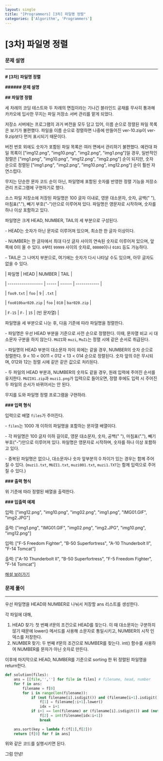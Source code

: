 ```yaml
---
layout: single
title: "[Programmers] [3차] 파일명 정렬"
categories: ['Algorithm', 'Programmers']
---
```


# [3차] 파일명 정렬

### 문제 설명

---

**#** **[****3차****]** **파일명 정렬**



**###### 문제 설명**



**## 파일명 정렬**



세 차례의 코딩 테스트와 두 차례의 면접이라는 기나긴 블라인드 공채를 무사히 통과해 카카오에 입사한 무지는 파일 저장소 서버 관리를 맡게 되었다.



저장소 서버에는 프로그램의 과거 버전을 모두 담고 있어, 이름 순으로 정렬된 파일 목록은 보기가 불편했다. 파일을 이름 순으로 정렬하면 나중에 만들어진 ver-10.zip이 ver-9.zip보다 먼저 표시되기 때문이다.



버전 번호 외에도 숫자가 포함된 파일 목록은 여러 면에서 관리하기 불편했다. 예컨대 파일 목록이 ["img12.png", "img10.png", "img2.png", "img1.png"]일 경우, 일반적인 정렬은 ["img1.png", "img10.png", "img12.png", "img2.png"] 순이 되지만, 숫자 순으로 정렬된 ["img1.png", "img2.png", "img10.png", img12.png"] 순이 훨씬 자연스럽다.



무지는 단순한 문자 코드 순이 아닌, 파일명에 포함된 숫자를 반영한 정렬 기능을 저장소 관리 프로그램에 구현하기로 했다.



소스 파일 저장소에 저장된 파일명은 100 글자 이내로, 영문 대소문자, 숫자, 공백(" "), 마침표("."), 빼기 부호("-")만으로 이루어져 있다. 파일명은 영문자로 시작하며, 숫자를 하나 이상 포함하고 있다.



파일명은 크게 HEAD, NUMBER, TAIL의 세 부분으로 구성된다.



\- HEAD는 숫자가 아닌 문자로 이루어져 있으며, 최소한 한 글자 이상이다.

\- NUMBER는 한 글자에서 최대 다섯 글자 사이의 연속된 숫자로 이루어져 있으며, 앞쪽에 0이 올 수 있다. `0`부터 `99999` 사이의 숫자로, `00000`이나 `0101` 등도 가능하다.

\- TAIL은 그 나머지 부분으로, 여기에는 숫자가 다시 나타날 수도 있으며, 아무 글자도 없을 수 있다.



| 파일명       | HEAD | NUMBER | TAIL     |

| ------------------ | ----- | ------ | ------------ |

| `foo9.txt`     | `foo` | `9`  | `.txt`    |

| `foo010bar020.zip` | `foo` | `010` | `bar020.zip` |

| `F-15`       | `F-` | `15`  | (빈 문자열) |



파일명을 세 부분으로 나눈 후, 다음 기준에 따라 파일명을 정렬한다.



\- 파일명은 우선 HEAD 부분을 기준으로 사전 순으로 정렬한다. 이때, 문자열 비교 시 대소문자 구분을 하지 않는다. `MUZI`와 `muzi`, `MuZi`는 정렬 시에 같은 순서로 취급된다.

\- 파일명의 HEAD 부분이 대소문자 차이 외에는 같을 경우, NUMBER의 숫자 순으로 정렬한다. 9 < 10 < 0011 < 012 < 13 < 014 순으로 정렬된다. 숫자 앞의 0은 무시되며, 012와 12는 정렬 시에 같은 같은 값으로 처리된다.

\- 두 파일의 HEAD 부분과, NUMBER의 숫자도 같을 경우, 원래 입력에 주어진 순서를 유지한다. `MUZI01.zip`과 `muzi1.png`가 입력으로 들어오면, 정렬 후에도 입력 시 주어진 두 파일의 순서가 바뀌어서는 안 된다.



무지를 도와 파일명 정렬 프로그램을 구현하라.



**### 입력 형식**



입력으로 배열 `files`가 주어진다.



\- `files`는 1000 개 이하의 파일명을 포함하는 문자열 배열이다.

\- 각 파일명은 100 글자 이하 길이로, 영문 대소문자, 숫자, 공백(" "), 마침표("."), 빼기 부호("-")만으로 이루어져 있다. 파일명은 영문자로 시작하며, 숫자를 하나 이상 포함하고 있다.

\- 중복된 파일명은 없으나, 대소문자나 숫자 앞부분의 0 차이가 있는 경우는 함께 주어질 수 있다. (`muzi1.txt`, `MUZI1.txt`, `muzi001.txt`, `muzi1.TXT`는 함께 입력으로 주어질 수 있다.)



**### 출력 형식**



위 기준에 따라 정렬된 배열을 출력한다.



**### 입출력 예제**



입력: ["img12.png", "img10.png", "img02.png", "img1.png", "IMG01.GIF", "img2.JPG"]

출력: ["img1.png", "IMG01.GIF", "img02.png", "img2.JPG", "img10.png", "img12.png"]



입력: ["F-5 Freedom Fighter", "B-50 Superfortress", "A-10 Thunderbolt II", "F-14 Tomcat"]

출력: ["A-10 Thunderbolt II", "B-50 Superfortress", "F-5 Freedom Fighter", "F-14 Tomcat"]



[해설 보러가기](http://tech.kakao.com/2017/11/14/kakao-blind-recruitment-round-3/)



### 문제 풀이

---

우선 파일명을 HEAD와 NUMBER로 나눠서 저장할 ans 리스트를 생성한다. 

각 파일에 대해, 

1. HEAD 찾기: 첫 번째 if문의 조건으로 HEAD를 찾는다. 이 때 대소문자는 구분하지 않기 때문에 lower() 메서드를 사용해 소문자로 통일시키고, NUMBER의 시작 인덱스를 저장한다. 
2. NUMBER 찾기: 두 번째 if문의 조건으로 NUMBER를 찾는다. int() 함수를 사용하여 NUMBER를 문자가 아닌 숫자로 만든다. 



이후에 마지막으로 HEAD, NUMBER를 기준으로 sorting 한 뒤 정렬된 파일명을 return한다. 

```python
def solution(files):
    ans = [[file,'',''] for file in files] # filename, head, number
    for f in ans:
        filename = f[0]
        for i in range(len(filename)):
            if (not filename[i].isdigit()) and (filename[i+1].isdigit()):
                f[1] = filename[:i+1].lower()
                idx = i+1
            if i+1 == len(filename) or (filename[i].isdigit()) and (not filename[i+1].isdigit()):
                f[2] = int(filename[idx:i+1])
                break
    
    ans.sort(key = lambda f:(f[1],f[2]))
    return [f[0] for f in ans]
```

위와 같은 코드를 실행시키면 된다. 



그럼 안녕!

